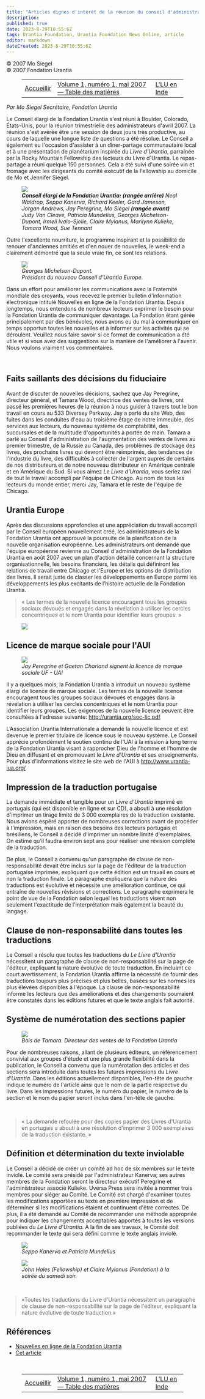 ```yaml
---
title: "Articles dignes d'intérêt de la réunion du conseil d'administration d'avril 2007"
description: 
published: true
date: 2023-8-29T10:55:6Z
tags: Urantia Foundation, Urantia Foundation News Online, article
editor: markdown
dateCreated: 2023-8-29T10:55:6Z
---
```


<p class="v-card v-sheet theme--light grey lighten-3 px-2">© 2007 Mo Siegel<br>© 2007 Fondation Urantia</p>
<figure class="table chapter-navigator">
  <table>
    <tbody>
      <tr>
        <td>
        <a href="/fr/article/Seppo_Kanerva/Welcome">
          <span class="mdi mdi-arrow-left-drop-circle"></span><span class="pl-2">Accueillir</span>
        </a>
        </td>
        <td>
        <a href="/fr/index/articles_uf_news_online#volume-1-numéro-1-mai-2007">
          <span class="mdi mdi-book-open-variant"></span><span class="pl-2">Volume 1, numéro 1, mai 2007 — Table des matières</span>
        </a>
        </td>
        <td>
        <a href="/fr/article/Sue_Tennant/The_UB_In_India">
          <span class="pr-2">L'LU en Inde</span><span class="mdi mdi-arrow-right-drop-circle"></span>
        </a>
        </td>
      </tr>
    </tbody>
  </table>
</figure>



_Par Mo Siegel Secrétaire, Fondation Urantia_

Le Conseil élargi de la Fondation Urantia s'est réuni à Boulder, Colorado, États-Unis, pour la réunion trimestrielle des administrateurs d'avril 2007. La réunion s'est avérée être une session de deux jours très productive, au cours de laquelle une longue liste de questions a été résolue. Le Conseil a également eu l'occasion d'assister à un dîner-partage communautaire local et à une présentation de planétarium inspirée du _Livre d'Urantia_, parrainée par la Rocky Mountain Fellowship des lecteurs du Livre d'Urantia. Le repas-partage a réuni quelque 150 personnes. Cela a été suivi d'une soirée vin et fromage avec les dirigeants du comité exécutif de la Fellowship au domicile de Mo et Jennifer Siegel.

<figure id="Figure_1" class="image urantiapedia">
<img src="/image/article/UF_News_Online/2007_05/012.jpg">
<figcaption><em><b>Conseil élargi de la Fondation Urantia: (rangée arrière)</b> Neal Waldrop, Seppo Kanerva, Richard Keeler, Gard Jameson, Jorgan Andrews, Jay Peregrine, Mo Siegel <b>(rangée avant)</b> Judy Van Cleave, Patricia Mundelius, Georges Michelson-Dupont, Irmeli Ivalo-Sjolie, Claire Mylanus, Marilynn Kulieke, Tamara Wood, Sue Tennant</em></figcaption>
</figure>

Outre l'excellente nourriture, le programme inspirant et la possibilité de renouer d'anciennes amitiés et d'en nouer de nouvelles, le week-end a clairement démontré que la seule vraie fin, ce sont les relations.

<figure id="Figure_2" class="image urantiapedia image-style-align-left">
<img src="/image/article/UF_News_Online/2007_05/007.jpg">
<figcaption><em>Georges Michelson-Dupont. <br>Président du nouveau Conseil d'Urantia Europe.</em></figcaption>
</figure>

Dans un effort pour améliorer les communications avec la Fraternité mondiale des croyants, vous recevez le premier bulletin d'information électronique intitulé Nouvelles en ligne de la Fondation Urantia. Depuis longtemps, nous entendons de nombreux lecteurs exprimer le besoin pour la Fondation Urantia de communiquer davantage. La Fondation étant gérée principalement par des bénévoles, nous avons eu du mal à communiquer en temps opportun toutes les nouvelles et à informer sur les activités qui se déroulent. Veuillez nous faire savoir si ce format de communication a été utile et si vous avez des suggestions sur la manière de l'améliorer à l'avenir. Nous voulons vraiment vos commentaires.

<br style="clear:both;"/>

## Faits saillants des décisions du fiduciaire

Avant de discuter de nouvelles décisions, sachez que Jay Peregrine, directeur général, et Tamara Wood, directrice des ventes de livres, ont passé les premières heures de la réunion à nous guider à travers tout le bon travail en cours au 533 Diversey Parkway. Jay a parlé du site Web, des fuites dans les conduites d'eau au troisième étage de notre immeuble, des services aux lecteurs, du nouveau système de comptabilité, des succursales et de la multitude d'opportunités à portée de main. Tamara a parlé au Conseil d'administration de l'augmentation des ventes de livres au premier trimestre, de la Russie au Canada, des problèmes de stockage des livres, des prochains livres qui devront être réimprimés, des tendances de l'industrie du livre, des difficultés à collecter de l'argent auprès de certains de nos distributeurs et de notre nouveau distributeur en Amérique centrale et en Amérique du Sud. Si vous aimez _Le Livre d'Urantia_, vous seriez ravi de tout le travail accompli par l'équipe de Chicago. Au nom de tous les lecteurs du monde entier, merci Jay, Tamara et le reste de l'équipe de Chicago.

## Urantia Europe

Après des discussions approfondies et une appréciation du travail accompli par le Conseil européen nouvellement créé, les administrateurs de la Fondation Urantia ont approuvé la poursuite de la planification de la nouvelle organisation européenne. Les administrateurs ont demandé que l'équipe européenne revienne au Conseil d'administration de la Fondation Urantia en août 2007 avec un plan d'action détaillé concernant la structure organisationnelle, les besoins financiers, les détails qui définiront les relations de travail entre Chicago et l'Europe et les options de distribution des livres. Il serait juste de classer les développements en Europe parmi les développements les plus excitants de l’histoire actuelle de la Fondation Urantia.

> « Les termes de la nouvelle licence encouragent tous les groupes sociaux dévoués et engagés dans la révélation à utiliser les cercles concentriques et le nom Urantia pour identifier leurs groupes. »

<figure id="Figure_3" class="image urantiapedia">
<img src="/image/article/UF_News_Online/2007_05/008.jpg">
</figure>

## Licence de marque sociale pour l'AUI

<figure id="Figure_4" class="image urantiapedia image-style-align-left">
<img src="/image/article/UF_News_Online/2007_05/020.jpg">
<figcaption><em>Jay Peregrine et Gaetan Charland signent la licence de marque sociale UF - UAI</em></figcaption>
</figure>

Il y a quelques mois, la Fondation Urantia a introduit un nouveau système élargi de licence de marque sociale. Les termes de la nouvelle licence encouragent tous les groupes sociaux dévoués et engagés dans la révélation à utiliser les cercles concentriques et le nom Urantia pour identifier leurs groupes. Les exigences de la nouvelle licence peuvent être consultées à l'adresse suivante: http://urantia.org/soc-lic.pdf

L’Association Urantia Internationale a demandé la nouvelle licence et est devenue le premier titulaire de licence sous le nouveau système. Le Conseil apprécie profondément le soutien continu de l'UAl à la mission à long terme de la Fondation Urantia visant à rapprocher Dieu de l'homme et l'homme de Dieu en diffusant et en promouvant le _Livre d'Urantia_ et ses enseignements. Pour plus d'informations visitez le site web de l'AUI à http://www.urantia-iua.org/
<br style="clear:both;"/>

## Impression de la traduction portugaise

La demande immédiate et tangible pour un _Livre d'Urantia_ imprimé en portugais (qui est disponible en ligne et sur CD), a abouti à une résolution d'imprimer un tirage limité de 3 000 exemplaires de la traduction existante. Nous avions espéré apporter de nombreuses corrections avant de procéder à l'impression, mais en raison des besoins des lecteurs portugais et brésiliens, le Conseil a décidé d'imprimer un nombre limité d'exemplaires. On estime qu’il faudra environ sept ans pour réaliser une révision complète de la traduction.

De plus, le Conseil a convenu qu'un paragraphe de clause de non-responsabilité devait être inclus sur la page de l'éditeur de la traduction portugaise imprimée, expliquant que cette édition est un travail en cours et non la traduction finale. Le paragraphe expliquera que la nature des traductions est évolutive et nécessite une amélioration continue, ce qui entraîne de nouvelles révisions et corrections. Le paragraphe exprimera le point de vue de la Fondation selon lequel les traductions visent non seulement l'exactitude de l'interprétation mais également la beauté du langage.

## Clause de non-responsabilité dans toutes les traductions

Le Conseil a résolu que toutes les traductions du _Le Livre d'Urantia_ nécessitent un paragraphe de clause de non-responsabilité sur la page de l'éditeur, expliquant la nature évolutive de toute traduction. En incluant ce court avertissement, la Fondation Urantia affirme la nécessité de fournir des traductions toujours plus précises et plus belles, basées sur les normes les plus élevées disponibles à l'époque. La clause de non-responsabilité informe les lecteurs que des améliorations et des changements pourraient être constatés dans les éditions futures et que le texte anglais fait autorité.

## Système de numérotation des sections papier

<figure id="Figure_5" class="image urantiapedia image-style-align-right">
<img src="/image/article/UF_News_Online/2007_05/014.jpg">
<figcaption><em>Bois de Tamara. Directeur des ventes de la Fondation Urantia</em></figcaption>
</figure>

Pour de nombreuses raisons, allant de plusieurs éditeurs, un référencement convivial aux groupes d'étude et une plus grande flexibilité dans la publication, le Conseil a convenu que la numérotation des articles et des sections sera introduite dans toutes les futures impressions du _Livre d'Urantia_. Dans les éditions actuellement disponibles, l'en-tête de gauche indique le numéro de l'article ainsi que le nom de la partie respective du livre. Dans les impressions futures, le numéro du papier, le numéro de la section et le nom du papier seront inclus dans l'en-tête de gauche.

<br style="clear:both;"/>

> « La demande refoulée pour des copies papier des Livres d'Urantia en portugais a abouti à une résolution d'imprimer 3 000 exemplaires de la traduction existante. »

## Définition et détermination du texte inviolable

Le Conseil a décidé de créer un comité ad hoc de six membres sur le texte inviolé. Le comité sera présidé par l'administrateur Kanerva; ses autres membres de la Fondation seront le directeur exécutif Peregrine et l'administrateur associé Kulieke. Uversa Press sera invitée à nommer trois membres pour siéger au Comité. Le Comité est chargé d'examiner toutes les modifications apportées au texte en première impression et de déterminer si les modifications étaient et continuent d'être correctes. De plus, il a été demandé au Comité de recommander une méthode appropriée pour indiquer les changements acceptables apportés à toutes les versions publiées du _Le Livre d'Urantia_. À la fin de ses travaux, le Comité doit recommander le texte qui sera défini comme le texte anglais inviolé.

<figure id="Figure_6" class="image urantiapedia">
<img src="/image/article/UF_News_Online/2007_05/013.jpg">
<figcaption><em>Seppo Kanerva et Patricia Mundelius</em></figcaption>
</figure>

<figure id="Figure_7" class="image urantiapedia">
<img src="/image/article/UF_News_Online/2007_05/026.jpg">
<figcaption><em>John Hales (Fellowship) et Claire Mylanus (Fondation) à la soirée du samedi soir.</em></figcaption>
</figure>

<br style="clear:both;"/>

> «Toutes les traductions du Livre d'Urantia nécessitent un paragraphe de clause de non-responsabilité sur la page de l'éditeur, expliquant la nature évolutive de toute traduction.»


## Références

- [Nouvelles en ligne de la Fondation Urantia](https://www.urantia.org/urantia-foundation/newsletter-pdf-archives)
- [Cet article](https://www.urantia.org/news/2007-05/newsworthy-items-april-2007-trustees-meeting)




<br>
<figure class="table chapter-navigator">
  <table>
    <tbody>
      <tr>
        <td>
        <a href="/fr/article/Seppo_Kanerva/Welcome">
          <span class="mdi mdi-arrow-left-drop-circle"></span><span class="pl-2">Accueillir</span>
        </a>
        </td>
        <td>
        <a href="/fr/index/articles_uf_news_online#volume-1-numéro-1-mai-2007">
          <span class="mdi mdi-book-open-variant"></span><span class="pl-2">Volume 1, numéro 1, mai 2007 — Table des matières</span>
        </a>
        </td>
        <td>
        <a href="/fr/article/Sue_Tennant/The_UB_In_India">
          <span class="pr-2">L'LU en Inde</span><span class="mdi mdi-arrow-right-drop-circle"></span>
        </a>
        </td>
      </tr>
    </tbody>
  </table>
</figure>

